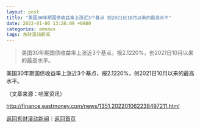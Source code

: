 ```yaml
---
layout: post
title: "美国30年期国债收益率上涨近3个基点 创2021日10月以来的最高水平"
date: 2022-01-06 13:26:09 +0800
categories: emnews
tags: 东财滚动新闻
---
```

> 美国30年期国债收益率上涨近3个基点，报2.1220%，创2021日10月以来的最高水平。

<p>美国30年期国债收益率上涨近3个基点，报2.1220%，创2021日10月以来的最高水平。 </p><p class="em_media">（文章来源：哈富资讯）</p>

<http://finance.eastmoney.com/news/1351,202201062238497211.html>

[返回东财滚动新闻](//finews.withounder.com/emnews/)｜[返回首页](//finews.withounder.com/)